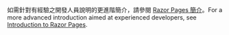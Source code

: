 <span data-ttu-id="a32b1-101">如需針對有經驗之開發人員說明的更進階簡介，請參閱 [Razor Pages 簡介](xref:razor-pages/index)。</span><span class="sxs-lookup"><span data-stu-id="a32b1-101">For a more advanced introduction aimed at experienced developers, see [Introduction to Razor Pages](xref:razor-pages/index).</span></span>
